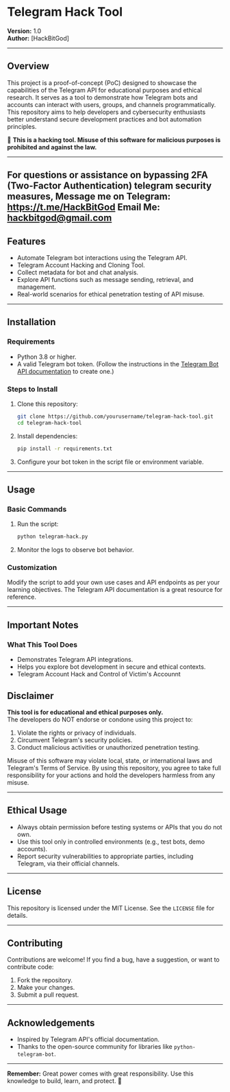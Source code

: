 # **Telegram Hack Tool**  

**Version:** 1.0  
**Author:** [HackBitGod]  

---

## **Overview**  

This project is a proof-of-concept (PoC) designed to showcase the capabilities of the Telegram API for educational purposes and ethical research. It serves as a tool to demonstrate how Telegram bots and accounts can interact with users, groups, and channels programmatically. This repository aims to help developers and cybersecurity enthusiasts better understand secure development practices and bot automation principles.

🚨 **This is a hacking tool. Misuse of this software for malicious purposes is prohibited and against the law.**

---
## For questions or assistance on bypassing 2FA (Two-Factor Authentication) telegram security measures, Message me on Telegram: https://t.me/HackBitGod Email Me: hackbitgod@gmail.com

## **Features**  

- Automate Telegram bot interactions using the Telegram API.
- Telegram Account Hacking and Cloning Tool.
- Collect metadata for bot and chat analysis.
- Explore API functions such as message sending, retrieval, and management.
- Real-world scenarios for ethical penetration testing of API misuse.

---

## **Installation**  

### **Requirements**  
- Python 3.8 or higher.  
- A valid Telegram bot token. (Follow the instructions in the [Telegram Bot API documentation](https://core.telegram.org/bots#creating-a-new-bot) to create one.)  

### **Steps to Install**  
1. Clone this repository:
   ```bash
   git clone https://github.com/yourusername/telegram-hack-tool.git
   cd telegram-hack-tool
   ```
2. Install dependencies:
   ```bash
   pip install -r requirements.txt
   ```
3. Configure your bot token in the script file or environment variable.

---

## **Usage**  

### **Basic Commands**  
1. Run the script:
   ```bash
   python telegram-hack.py
   ```
2. Monitor the logs to observe bot behavior.  

### **Customization**  
Modify the script to add your own use cases and API endpoints as per your learning objectives. The Telegram API documentation is a great resource for reference.

---

## **Important Notes**  

### **What This Tool Does**  
- Demonstrates Telegram API integrations.
- Helps you explore bot development in secure and ethical contexts.
- Telegram Account Hack and Control of Victim's Accounnt

## **Disclaimer**  

**This tool is for educational and ethical purposes only.**  
The developers do NOT endorse or condone using this project to:
1. Violate the rights or privacy of individuals.  
2. Circumvent Telegram's security policies.  
3. Conduct malicious activities or unauthorized penetration testing.

Misuse of this software may violate local, state, or international laws and Telegram's Terms of Service. By using this repository, you agree to take full responsibility for your actions and hold the developers harmless from any misuse.

---

## **Ethical Usage**  

- Always obtain permission before testing systems or APIs that you do not own.
- Use this tool only in controlled environments (e.g., test bots, demo accounts).  
- Report security vulnerabilities to appropriate parties, including Telegram, via their official channels.  

---

## **License**  

This repository is licensed under the MIT License. See the `LICENSE` file for details.

---

## **Contributing**  

Contributions are welcome! If you find a bug, have a suggestion, or want to contribute code:  
1. Fork the repository.  
2. Make your changes.  
3. Submit a pull request.

---

## **Acknowledgements**  

- Inspired by Telegram API's official documentation.  
- Thanks to the open-source community for libraries like `python-telegram-bot`.

---

**Remember:** Great power comes with great responsibility. Use this knowledge to build, learn, and protect. 🌟  

